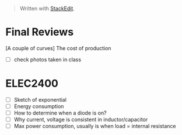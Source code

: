 


> Written with [StackEdit](https://stackedit.io/).

# Final Reviews
[A couple of curves] The cost of production

- [ ] check photos taken in class

# ELEC2400
- [ ] Sketch of exponential
- [ ] Energy consumption
- [ ] How to determine when a diode is on?
- [ ] Why current, voltage is consistent in inductor/capacitor
- [ ] Max power consumption, usually is when load = internal resistance

<!--stackedit_data:
eyJoaXN0b3J5IjpbLTExNzM0MDkwMTMsLTE4ODQ4OTkyOTksLT
E0MjE1MzE4OTIsMzU0MTQ2MzM4LC0xMzI3MzIzMDIzLC0xODQ0
NzA3NDYsMjEzNTU4MzY3NCwtMTQ3MjY3MTQxMF19
-->